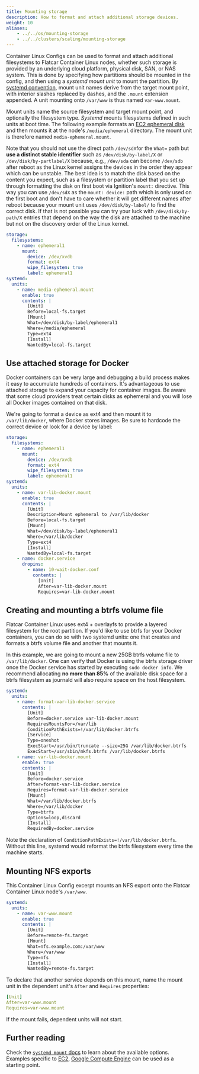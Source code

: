 ```yaml
---
title: Mounting storage
description: How to format and attach additional storage devices.
weight: 10
aliases:
    - ../../os/mounting-storage
    - ../../clusters/scaling/mounting-storage
---
```


Container Linux Configs can be used to format and attach additional filesystems to Flatcar Container Linux nodes, whether such storage is provided by an underlying cloud platform, physical disk, SAN, or NAS system. This is done by specifying how partitions should be mounted in the config, and then using a _systemd mount unit_ to mount the partition. By [systemd convention][systemd-mount-man], mount unit names derive from the target mount point, with interior slashes replaced by dashes, and the `.mount` extension appended. A unit mounting onto `/var/www` is thus named `var-www.mount`.

Mount units name the source filesystem and target mount point, and optionally the filesystem type. *Systemd* mounts filesystems defined in such units at boot time. The following example formats an [EC2 ephemeral disk][ec2-disk] and then mounts it at the node's `/media/ephemeral` directory. The mount unit is therefore named `media-ephemeral.mount`.

Note that you should not use the direct path `/dev/sdX`for the `What=` path but **use a distinct stable identifier** such as `/dev/disk/by-label/X` or `/dev/disk/by-partlabel/X` because, e.g., `/dev/sda` can become `/dev/sdb` after reboot as the Linux kernel assigns the devices in the order they appear which can be unstable. The best idea is to match the disk based on the content you expect, such as a filesystem or partition label that you set up through formatting the disk on first boot via Ignition's `mount:` directive. This way you can use `/dev/sdX` as the `mount: device:` path which is only used on the first boot and don't have to care whether it will get different names after reboot because your mount unit uses `/dev/disk/by-label/` to find the correct disk. If that is not possible you can try your luck with `/dev/disk/by-path/X` entries that depend on the way the disk are attached to the machine but not on the discovery order of the Linux kernel.

```yaml
storage:
  filesystems:
    - name: ephemeral1
      mount:
        device: /dev/xvdb
        format: ext4
        wipe_filesystem: true
        label: ephemeral1
systemd:
  units:
    - name: media-ephemeral.mount
      enable: true
      contents: |
        [Unit]
        Before=local-fs.target
        [Mount]
        What=/dev/disk/by-label/ephemeral1
        Where=/media/ephemeral
        Type=ext4
        [Install]
        WantedBy=local-fs.target
```

## Use attached storage for Docker

Docker containers can be very large and debugging a build process makes it easy to accumulate hundreds of containers. It's advantageous to use attached storage to expand your capacity for container images. Be aware that some cloud providers treat certain disks as ephemeral and you will lose all Docker images contained on that disk.

We're going to format a device as ext4 and then mount it to `/var/lib/docker`, where Docker stores images. Be sure to hardcode the correct device or look for a device by label:

```yaml
storage:
  filesystems:
    - name: ephemeral1
      mount:
        device: /dev/xvdb
        format: ext4
        wipe_filesystem: true
        label: ephemeral1
systemd:
  units:
    - name: var-lib-docker.mount
      enable: true
      contents: |
        [Unit]
        Description=Mount ephemeral to /var/lib/docker
        Before=local-fs.target
        [Mount]
        What=/dev/disk/by-label/ephemeral1
        Where=/var/lib/docker
        Type=ext4
        [Install]
        WantedBy=local-fs.target
    - name: docker.service
      dropins:
        - name: 10-wait-docker.conf
          contents: |
            [Unit]
            After=var-lib-docker.mount
            Requires=var-lib-docker.mount
```

## Creating and mounting a btrfs volume file

Flatcar Container Linux uses ext4 + overlayfs to provide a layered filesystem for the root partition. If you'd like to use btrfs for your Docker containers, you can do so with two systemd units: one that creates and formats a btrfs volume file and another that mounts it.

In this example, we are going to mount a new 25GB btrfs volume file to `/var/lib/docker`. One can verify that Docker is using the btrfs storage driver once the Docker service has started by executing `sudo docker info`. We recommend allocating **no more than 85%** of the available disk space for a btrfs filesystem as journald will also require space on the host filesystem.

```yaml
systemd:
  units:
    - name: format-var-lib-docker.service
      contents: |
        [Unit]
        Before=docker.service var-lib-docker.mount
        RequiresMountsFor=/var/lib
        ConditionPathExists=!/var/lib/docker.btrfs
        [Service]
        Type=oneshot
        ExecStart=/usr/bin/truncate --size=25G /var/lib/docker.btrfs
        ExecStart=/usr/sbin/mkfs.btrfs /var/lib/docker.btrfs
    - name: var-lib-docker.mount
      enable: true
      contents: |
        [Unit]
        Before=docker.service
        After=format-var-lib-docker.service
        Requires=format-var-lib-docker.service
        [Mount]
        What=/var/lib/docker.btrfs
        Where=/var/lib/docker
        Type=btrfs
        Options=loop,discard
        [Install]
        RequiredBy=docker.service
```

Note the declaration of `ConditionPathExists=!/var/lib/docker.btrfs`. Without this line, systemd would reformat the btrfs filesystem every time the machine starts.

## Mounting NFS exports

This Container Linux Config excerpt mounts an NFS export onto the Flatcar Container Linux node's `/var/www`.

```yaml
systemd:
  units:
    - name: var-www.mount
      enable: true
      contents: |
        [Unit]
        Before=remote-fs.target
        [Mount]
        What=nfs.example.com:/var/www
        Where=/var/www
        Type=nfs
        [Install]
        WantedBy=remote-fs.target
```

To declare that another service depends on this mount, name the mount unit in the dependent unit's `After` and `Requires` properties:

```yaml
[Unit]
After=var-www.mount
Requires=var-www.mount
```

If the mount fails, dependent units will not start.

## Further reading

Check the [`systemd mount` docs][systemd-mount-man] to learn about the available options. Examples specific to [EC2][ec2-disk], [Google Compute Engine][gcp-disk] can be used as a starting point.

[ec2-disk]: ../../installing/cloud/aws-ec2#instance-storage
[gcp-disk]: ../../installing/cloud/gcp#additional-storage
[systemd-mount-man]: http://www.freedesktop.org/software/systemd/man/systemd.mount.html
